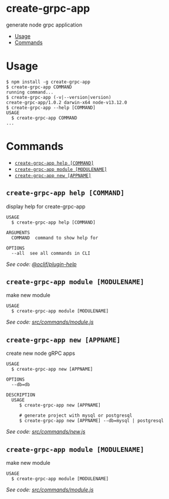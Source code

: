 create-grpc-app
===============

generate node grpc application

<!-- toc -->
* [Usage](#usage)
* [Commands](#commands)
<!-- tocstop -->
# Usage
<!-- usage -->
```sh-session
$ npm install -g create-grpc-app
$ create-grpc-app COMMAND
running command...
$ create-grpc-app (-v|--version|version)
create-grpc-app/1.0.2 darwin-x64 node-v13.12.0
$ create-grpc-app --help [COMMAND]
USAGE
  $ create-grpc-app COMMAND
...
```
<!-- usagestop -->
# Commands
<!-- commands -->
* [`create-grpc-app help [COMMAND]`](#create-grpc-app-help-command)
* [`create-grpc-app module [MODULENAME]`](#create-grpc-app-module-modulename)
* [`create-grpc-app new [APPNAME]`](#create-grpc-app-new-appname)

## `create-grpc-app help [COMMAND]`

display help for create-grpc-app

```
USAGE
  $ create-grpc-app help [COMMAND]

ARGUMENTS
  COMMAND  command to show help for

OPTIONS
  --all  see all commands in CLI
```

_See code: [@oclif/plugin-help](https://github.com/oclif/plugin-help/blob/v2.2.3/src/commands/help.ts)_

## `create-grpc-app module [MODULENAME]`

make new module

```
USAGE
  $ create-grpc-app module [MODULENAME]
```

_See code: [src/commands/module.js](https://github.com/phucngome/create-grpc-app/blob/v1.0.2/src/commands/module.js)_

## `create-grpc-app new [APPNAME]`

create new node gRPC apps

```
USAGE
  $ create-grpc-app new [APPNAME]

OPTIONS
  --db=db

DESCRIPTION
  USAGE
     $ create-grpc-app new [APPNAME]

     # generate project with mysql or postgresql
     $ create-grpc-app new [APPNAME] --db=mysql | postgresql
```

_See code: [src/commands/new.js](https://github.com/phucngome/create-grpc-app/blob/v1.0.2/src/commands/new.js)_
<!-- commandsstop -->

## `create-grpc-app module [MODULENAME]`

make new module

```
USAGE
  $ create-grpc-app module [MODULENAME]
```

_See code: [src/commands/module.js](https://github.com/phucngome/create-grpc-app/blob/v1.0.0/src/commands/module.js)_
